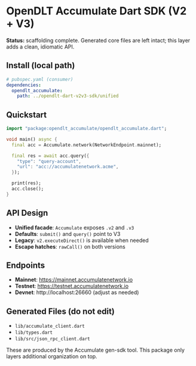 # OpenDLT Accumulate Dart SDK (V2 + V3)

**Status:** scaffolding complete. Generated core files are left intact; this layer adds a clean, idiomatic API.

## Install (local path)

```yaml
# pubspec.yaml (consumer)
dependencies:
  opendlt_accumulate:
    path: ../opendlt-dart-v2v3-sdk/unified
```

## Quickstart

```dart
import "package:opendlt_accumulate/opendlt_accumulate.dart";

void main() async {
  final acc = Accumulate.network(NetworkEndpoint.mainnet);

  final res = await acc.query({
    "type": "query-account",
    "url": "acc://accumulatenetwork.acme",
  });

  print(res);
  acc.close();
}
```

## API Design

- **Unified facade**: `Accumulate` exposes `.v2` and `.v3`
- **Defaults**: `submit()` and `query()` point to V3
- **Legacy**: `v2.executeDirect()` is available when needed
- **Escape hatches**: `rawCall()` on both versions

## Endpoints

- **Mainnet**: https://mainnet.accumulatenetwork.io
- **Testnet**: https://testnet.accumulatenetwork.io
- **Devnet**: http://localhost:26660 (adjust as needed)

## Generated Files (do not edit)

- `lib/accumulate_client.dart`
- `lib/types.dart`
- `lib/src/json_rpc_client.dart`

These are produced by the Accumulate gen-sdk tool. This package only layers additional organization on top.